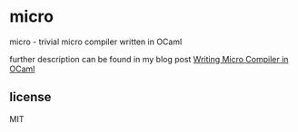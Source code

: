 micro
=====

micro - trivial micro compiler written in OCaml

further description can be found in my blog post [Writing Micro Compiler in OCaml](http://troydm.github.io/blog/2014/03/29/writing-micro-compiler-in-ocaml/)

license
-------
MIT
